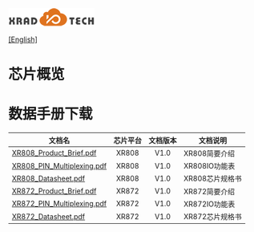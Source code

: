 
![](../../images/XRADIOTECHLOGO.png)

[[English]](index-en.md)

# 芯片概览


# 数据手册下载

| 文档名                                                       | 芯片平台 | 文档版本 | 文档说明      |
| ------------------------------------------------------------ | :---: | :---: | ------------- |
| [XR808_Product_Brief.pdf](../../pdf/XR808/XR808_Product_Brief.pdf) | XR808    | V1.0     | XR808简要介绍 |
| [XR808_PIN_Multiplexing.pdf](../../pdf/XR808/XR808_PIN_Multiplexing_V1_0_20190726.pdf) | XR808    | V1.0     | XR808IO功能表 |
| [XR808_Datasheet.pdf](../../pdf/XR808/XR808_Datasheet_V0.1.pdf) | XR808    | V1.0     | XR808芯片规格书 |
| [XR872_Product_Brief.pdf](../../pdf/XR872/XR872_Product_Brief.pdf) | XR872    | V1.0     | XR872简要介绍 |
| [XR872_PIN_Multiplexing.pdf](../../pdf/XR872/XR872_PIN_Multiplexing_V1_0_20190726.pdf) | XR872    | V1.0     | XR872IO功能表 |
| [XR872_Datasheet.pdf](../../pdf/XR872/XR872_Datasheet_V0.1.pdf) | XR872    | V1.0     | XR872芯片规格书 |


